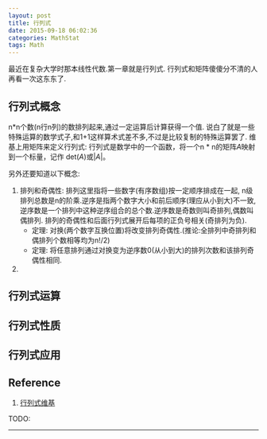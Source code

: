 ```yaml
---
layout: post
title: 行列式
date: 2015-09-18 06:02:36
categories: MathStat
tags: Math
---
```


最近在复杂大学时那本线性代数.第一章就是行列式. 行列式和矩阵傻傻分不清的人再看一次这东东了.

## 行列式概念

n\*n个数(n行n列)的数排列起来,通过一定运算后计算获得一个值. 说白了就是一些特殊运算的数学式子,和1+1这样算术式差不多,不过是比较复制的特殊运算罢了. 维基上用矩阵来定义行列式: 行列式是数学中的一个函数，将一个n \* n的矩阵*A*映射到一个标量，记作 det(*A*)或|*A*|。

另外还要知道以下概念:  

1. 排列和奇偶性: 排列这里指将一些数字(有序数组)按一定顺序排成在一起, n级排列总数是n的阶乘.逆序是指两个数字大小和前后顺序(理应从小到大)不一致, 逆序数是一个排列中这种逆序组合的总个数.逆序数是奇数则叫奇排列,偶数叫偶排列. 排列的奇偶性和后面行列式展开后每项的正负号相关(奇排列为负).
	- 定理: 对换(两个数字互换位置)将改变排列奇偶性.(推论:全排列中奇排列和偶排列个数相等均为n!/2)
	- 定理: 将任意排列通过对换变为逆序数0(从小到大)的排列次数和该排列奇偶性相同.
2. 


## 行列式运算

## 行列式性质

## 行列式应用

## Reference

1. [行列式维基](https://zh.wikipedia.org/wiki/%E8%A1%8C%E5%88%97%E5%BC%8F)

TODO:

------
